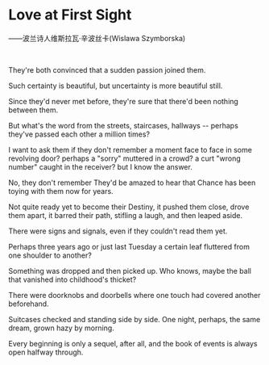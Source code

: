# Love at First Sight



——波兰诗人维斯拉瓦·辛波丝卡(Wislawa Szymborska)

<br>

They're both convinced
that a sudden passion joined them.

Such certainty is beautiful,
but uncertainty is more beautiful still.

Since they'd never met before,
they're sure that there'd been nothing between them.

But what's the word from the streets, staircases, hallways --
perhaps they've passed each other a million times?
<!--more-->

I want to ask them
if they don't remember
a moment face to face
in some revolving door?
perhaps a "sorry" muttered in a crowd?
a curt "wrong number" caught in the receiver?
but I know the answer.

No, they don't remember
They'd be amazed to hear
that Chance has been toying with them
now for years.

Not quite ready yet
to become their Destiny,
it pushed them close, drove them apart,
it barred their path, stifling a laugh,
and then leaped aside.

There were signs and signals,
even if they couldn't read them yet.

Perhaps three years ago
or just last Tuesday
a certain leaf fluttered
from one shoulder to another?

Something was dropped and then picked up.
Who knows, maybe the ball that vanished into childhood's thicket?

There were doorknobs and doorbells
where one touch had covered another beforehand.

Suitcases checked and standing side by side.
One night, perhaps, the same dream,
grown hazy by morning.

Every beginning is only a sequel,
after all,
and the book of events
is always open halfway through.
